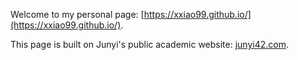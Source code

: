 Welcome to my personal page: [https://xxiao99.github.io/](https://xxiao99.github.io/).

This page is built on Junyi's public academic website: [junyi42.com](https://www.junyi42.com/).
